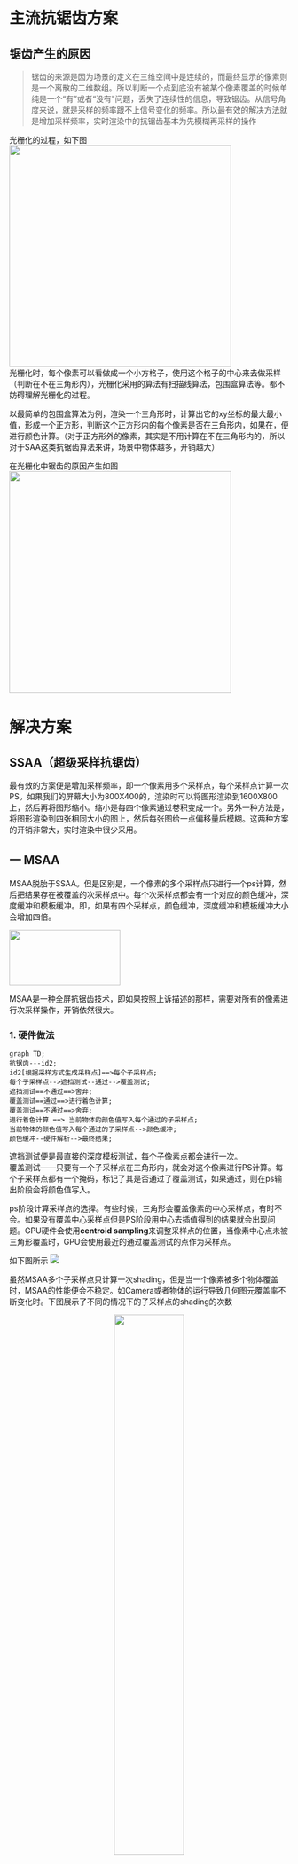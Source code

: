 # 主流抗锯齿方案

## 锯齿产生的原因
> 锯齿的来源是因为场景的定义在三维空间中是连续的，而最终显示的像素则是一个离散的二维数组。所以判断一个点到底没有被某个像素覆盖的时候单纯是一个“有”或者“没有"问题，丢失了连续性的信息，导致锯齿。从信号角度来说，就是采样的频率跟不上信号变化的频率。所以最有效的解决方法就是增加采样频率，实时渲染中的抗锯齿基本为先模糊再采样的操作     

光栅化的过程，如下图   
<img src=https://learnopengl-cn.github.io/img/04/11/anti_aliasing_rasterization.png width=400 height=400/>   
光栅化时，每个像素可以看做成一个小方格子，使用这个格子的中心来去做采样（判断在不在三角形内），光栅化采用的算法有扫描线算法，包围盒算法等。都不妨碍理解光栅化的过程。

以最简单的包围盒算法为例，渲染一个三角形时，计算出它的xy坐标的最大最小值，形成一个正方形，判断这个正方形内的每个像素是否在三角形内，如果在，便进行颜色计算。（对于正方形外的像素，其实是不用计算在不在三角形内的，所以对于SAA这类抗锯齿算法来讲，场景中物体越多，开销越大）

在光栅化中锯齿的原因产生如图  
<img src=https://pic1.zhimg.com/v2-e8fb6df391da080aae6fcb843fe5f76c_r.jpg width=400 height=400/>  

# 解决方案
## SSAA（超级采样抗锯齿）  
  最有效的方案便是增加采样频率，即一个像素用多个采样点，每个采样点计算一次PS。如果我们的屏幕大小为800X400的，渲染时可以将图形渲染到1600X800上，然后再将图形缩小。缩小是每四个像素通过卷积变成一个。另外一种方法是，将图形渲染到四张相同大小的图上，然后每张图给一点偏移量后模糊。这两种方案的开销非常大，实时渲染中很少采用。
## 一 MSAA

MSAA脱胎于SSAA。但是区别是，一个像素的多个采样点只进行一个ps计算，然后把结果存在被覆盖的次采样点中。每个次采样点都会有一个对应的颜色缓冲，深度缓冲和模板缓冲。即，如果有四个采样点，颜色缓冲，深度缓冲和模板缓冲大小会增加四倍。

<img src=https://learnopengl-cn.github.io/img/04/11/anti_aliasing_sample_points.png width=200 height=100/>  
 
MSAA是一种全屏抗锯齿技术，即如果按照上诉描述的那样，需要对所有的像素进行次采样操作，开销依然很大。

### 1. 硬件做法
```mermaid
graph TD;
抗锯齿---id2;  
id2[根据采样方式生成采样点]==>每个子采样点;
每个子采样点-->遮挡测试--通过-->覆盖测试;
遮挡测试==不通过==>舍弃;
覆盖测试==通过==>进行着色计算;   
覆盖测试==不通过==>舍弃; 
进行着色计算 ==> 当前物体的颜色值写入每个通过的子采样点;    
当前物体的颜色值写入每个通过的子采样点-->颜色缓冲;
颜色缓冲--硬件解析-->最终结果;
```
遮挡测试便是最直接的深度模板测试，每个子像素点都会进行一次。  
覆盖测试——只要有一个子采样点在三角形内，就会对这个像素进行PS计算。每个子采样点都有一个掩码，标记了其是否通过了覆盖测试，如果通过，则在ps输出阶段会将颜色值写入。  

ps阶段计算采样点的选择。有些时候，三角形会覆盖像素的中心采样点，有时不会。如果没有覆盖中心采样点但是PS阶段用中心去插值得到的结果就会出现问题。GPU硬件会使用**centroid sampling**来调整采样点的位置，当像素中心点未被三角形覆盖时，GPU会使用最近的通过覆盖测试的点作为采样点。



如下图所示
<img src=https://pic2.zhimg.com/80/v2-17309fd4ecfe30bd49439fea451a9cf9_720w.jpg /> 

虽然MSAA多个子采样点只计算一次shading，但是当一个像素被多个物体覆盖时，MSAA的性能便会不稳定。如Camera或者物体的运行导致几何图元覆盖率不断变化时。下图展示了不同的情况下的子采样点的shading的次数
<div align=center><img src=https://pic1.zhimg.com/80/v2-46bd967c6a7e435f772153970f872ca4_720w.jpg width="50%" height="50%"/> </div>

<center><font size = 1>4个子采样点中有三个被覆盖，执行两次shading计算</font></center>

<div align=center><img src=https://pic1.zhimg.com/80/v2-4ddcb2eef27dd1fa7c98c5fd31563fe4_720w.jpg width="50%" height="50%"/> </div>

<center><font size = 1>4个子采样点被同一Primitive覆盖，执行一次shading计算</font></center>

MSAA会使用单独的贴图格式来存储值。如RGBA8_4X，表示四个采样点的MSAA贴图，占用内存是普通贴图的4倍。

如上图左边所示，对于 MSAA，每个像素上的次像素点，都会单独存储颜色值。一种优化的方案是使用 NVIDIA 的 CSAA(coverage sampling antialiasing)或者 AMD 的 EQAA(enhanced quality antialiasing)。如上图右边所示，这种方式下每个次像素点不会记录颜色，而是记录颜色列表的索引，这样可以减少内存的消耗。



当所有的渲染工作都完成后，就可以对 MSAA 的 RenderTarget 进行 resolve 操作，来得到最终的结果。一般情况下，MSAA 是硬件直接用 box filter 进行 resolve，也就是将像素中对应的次像素点中的颜色直接取平均值。这样 filter 之后，就可以得到边缘平滑的抗锯齿效果，每个像素上的次像素采样点越多，得到的效果也就越好。
### 2. MSAA的采样模式
有效的采样模式也是 AA 很重要的部分，这点不仅包括 MSAA ，对于后面我们将要讲到的 TAA ，也是一样的道理。

一般来说，MSAA 不会直接在一个像素上进行网格状均匀放置次像素点。我们更加倾向于使用**低差异采样序列**，比如 Halton 序列，Poisson disk 等。比如下图所示，分别是2x，4x，6x，8x MSAA 的常用采样模式。 MSAA 通常会直接在在硬件中集成好采样模式，而不需要手动设置位置。
<img src=https://pic1.zhimg.com/80/v2-e867047bb6c672e95f843e359fe8990c_720w.jpg /> 

#### 3.MSAA Resolve
早期的Gpu Resolve是在固定硬件中执行的，操作基本上等同于对给定的像素内的所有子样本进行平均，好处是完全被覆盖的像素最终得到的颜色值与不进行MSAA一样。

现代的API提供了自定义的Resolve方式。

MSAA的深度缓冲和模板缓冲的大小也会翻倍，Resolve时并不会得倒准确的深度值，因为对四个子采样点进行平均得倒的深度是不对的，现代API如VK,DX12提供了自定义解析方式，如使用最大值，或者最小值作为该像素的深度值，但是Opengles并没有提供这个功能，所以在URP中，如果开启了MSAA且使用的API为Opengles，将会使用DepthPrepass，提前进行一次深度计算。

传统的API可以进行软Resolve，即将没有解析的多倍的缓冲图用作纹理，然后通过在shader中使用特定的函数实现。深度也可以通过这种方式进行软解析。解析方式如下
```C#
  uniformvsampler2DMS screentextureMS;    ///声明该贴图是为解析的多重采样图
  vec4 color = texelFetch(screentextureMS,Texcoords,3);//三表示采样第三个子采样点
```

离屏渲染时，什么时候解析多重渲染纹理，通过将多重采样缓冲拷贝到一个中间缓冲便可以实现。通过**glBiltFramebuffer** 来拷贝同时解析。


### 4.CSAA和EQAA
Nvidia和AMD有特殊的Resolve方式，并且可以在MSAA渲染目标中访问任意子样本数据。
### 5.HDR和色调映射
在HDR渲染模式下，颜色对比度高的地方会出现明显的锯齿。所以如果要想在HDR模式下进行MSAA则需要在解析前应用一次ToneMap,然后解析，解析后因为后处理阶段还需要高动态的值，所以再进行一次逆向的ToneMap,然后做完后处理后再ToneMap.


### 6.On-Chip MSAA

移动设备上的 GPU，会使用 Tiled 模式的方式进行渲染。在 Tiled 模式下，屏幕会划分成 16x16的 tile，每个 tile 作为一个组进行渲染。在渲染每个 tile 时，FrameBuffer 会存储在 on-chip 缓存中，以便快速访问。当整个 tile 渲染完成后，on-chip 缓存中的 FrameBuffer 会写回到内存中，这样可以降低带宽的占用。

在这类设备上使用 MSAA 时，就可以在 MSAA 的 FrameBuffer 写回内存时，进行 Resolve 操作，这样可以节省内存和带宽。

在 UE4 中，在手机上开启 MobileMSAA 设置时，就可以直接使用这种 On-chip 的 MSAA方式。

在 Unity 中使用要更加复杂一些，Unity 没有自带 On-chip MSAA的设置，需要自己将 RenderTarget 设置为 Memoryless 模式，将物体渲染到 RenderTarget 上，而且只能支持 Vulkan 和 Metal图形平台。